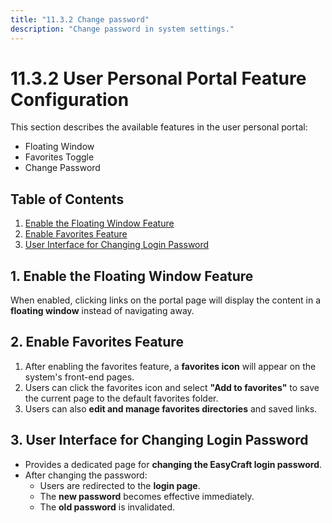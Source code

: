 ```yaml
---
title: "11.3.2 Change password"
description: "Change password in system settings."
---
```



# 11.3.2 User Personal Portal Feature Configuration

This section describes the available features in the user personal portal:

- Floating Window
- Favorites Toggle
- Change Password



## Table of Contents

1. [Enable the Floating Window Feature](#1-enable-the-floating-window-feature)
2. [Enable Favorites Feature](#2-enable-favorites-feature)
3. [User Interface for Changing Login Password](#3-user-interface-for-changing-login-password)



## 1. Enable the Floating Window Feature

When enabled, clicking links on the portal page will display the content in a **floating window** instead of navigating away.



## 2. Enable Favorites Feature

1. After enabling the favorites feature, a **favorites icon** will appear on the system's front-end pages.
2. Users can click the favorites icon and select **"Add to favorites"** to save the current page to the default favorites folder.
3. Users can also **edit and manage favorites directories** and saved links.



## 3. User Interface for Changing Login Password

- Provides a dedicated page for **changing the EasyCraft login password**.
- After changing the password:
  - Users are redirected to the **login page**.
  - The **new password** becomes effective immediately.
  - The **old password** is invalidated.
